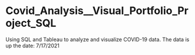 # Covid_Analysis__Visual_Portfolio_Project_SQL
 Using SQL and Tableau to analyze and visualize COVID-19 data. The data is up the date: 7/17/2021
